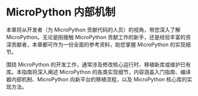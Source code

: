 # MicroPython 内部机制

本章将从开发者（为 MicroPython 贡献代码的人员）的视角，带您深入了解 MicroPython。无论是刚接触 MicroPython 贡献工作的新手，还是经验丰富的资深贡献者，本章都可作为一份全面的参考资料，助您掌握 MicroPython 的实现细节。

围绕 MicroPython 的开发工作，通常涉及修改核心运行时、移植新库或维护已有库。本指南将深入阐述 MicroPython 的各类实现细节，内容涵盖入门指南、编译器内部机制、MicroPython 向新平台的移植流程，以及 MicroPython 核心库的实现方法。

